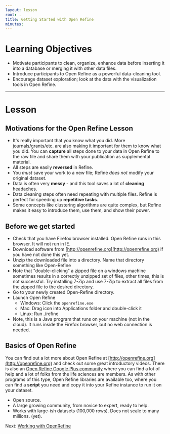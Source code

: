 ```yaml
---
layout: lesson
root: .
title: Getting Started with Open Refine
minutes: 
---
```


# Learning Objectives

* Motivate participants to clean, organize, enhance data before inserting it into a database or merging it with other data files.
* Introduce participants to Open Refine as a powerful data-cleaning tool.
* Encourage dataset exploration; look at the data with the visualization tools in Open Refine.

----------------------------------------------------

# Lesson

## Motivations for the Open Refine Lesson

* It's really important that you know what you did. More
  journals/grants/etc. are also making it important for them to know
  what you did. You can **capture** all steps done to your data in Open
  Refine to the raw file and share them with your publication as
  supplemental material.
* All steps are easily **reversed** in Refine.
* You _must_ save your work to a new file; Refine _does not_ modify your original dataset.
* Data is often very **messy** - and this tool saves a lot of **cleaning** headaches.
* Data cleaning steps often need repeating with multiple files. Refine
  is perfect for speeding up **repetitive tasks**.
* Some concepts like clustering algorithms are quite complex, but
  Refine makes it easy to introduce them, use them, and show their
  power.

## Before we get started

* Check that you have Firefox browser installed. Open Refine runs in
  this browser. It will not run in IE.
* Download software from
  [http://openrefine.org](http://openrefine.org) if you have not done
  this yet.
* Unzip the downloaded file into a directory. Name that directory
  something like Open-Refine
* Note that "double-clicking" a zipped file on a windows machine
  sometimes results in a correctly unzipped set of files, other times,
  this is not successful. Try installing 7-Zip and use 7-Zip to
  extract all files from the zipped file to the desired directory.
* Go to your newly created Open-Refine directory.
* Launch Open Refine
  * Windows: Click the `openrefine.exe`
  * Mac: Drag icon into Applications folder and double-click it
  * Linux: Run ./refine
* Note, this is a Java program that runs on your machine (not in the
  cloud). It runs inside the Firefox browser, but no web connection is
  needed.

## Basics of Open Refine

You can find out a lot more about Open Refine at
[http://openrefine.org](http://openrefine.org) and check out some
great introductory videos. There is also an
[Open Refine Google Plus community](https://plus.google.com/communities/117280693504889048168)
where you can find a lot of help and a lot of folks from the life
sciences are members. As with other programs of this type, Open Refine
libraries are available too, where you can find a **script** you need and
copy it into your Refine instance to run it on your dataset.

* Open source.
* A large growing community, from novice to expert, ready to help.
* Works with large-ish datasets (100,000 rows). Does not scale to many millions. (yet).

Next: [Working with OpenRefine](01-working-with-openrefine.html)
